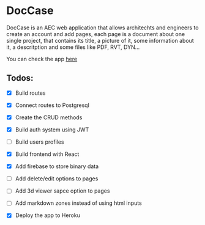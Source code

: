 # DocCase
DocCase is an AEC web application that allows architechts and engineers to create an account and add pages, each page is a document about one single project, that contains its title, a picture of it, some information about it, a descritption and some files like PDF, RVT, DYN... 

You can check the app [here](https://doccase.herokuapp.com/)

## Todos:
- [x] Build routes
- [x] Connect routes to Postgresql
- [x] Create the CRUD methods
- [x] Build auth system using JWT
- [ ] Build users profiles
- [x] Build frontend with React
- [x] Add firebase to store binary data
- [ ] Add delete/edit options to pages
- [ ] Add 3d viewer sapce option to pages
- [ ] Add markdown zones instead of using html inputs
- [x] Deploy the app to Heroku  

